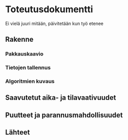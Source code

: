 # Toteutusdokumentti

Ei vielä juuri mitään, päivitetään kun työ etenee

## Rakenne

### Pakkauskaavio

### Tietojen tallennus

### Algoritmien kuvaus



## Saavutetut aika- ja tilavaativuudet

## Puutteet ja parannusmahdollisuudet


## Lähteet

